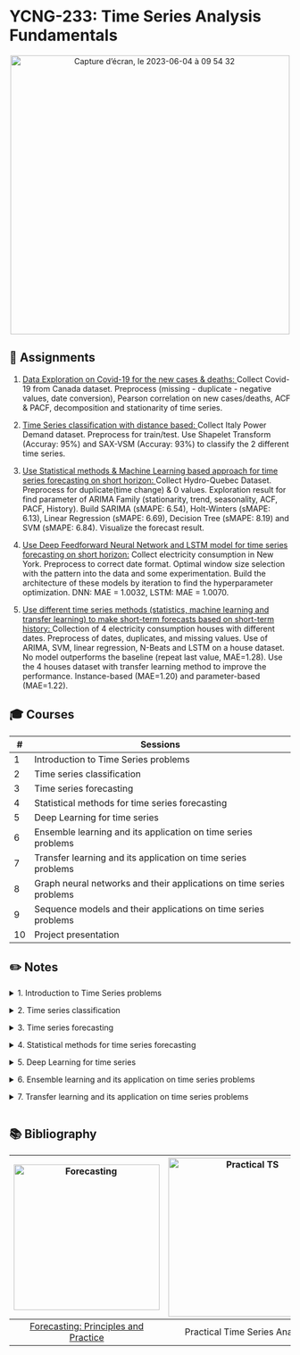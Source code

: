 # YCNG-233: Time Series Analysis Fundamentals

<p align="center">
<img width="500" alt="Capture d’écran, le 2023-06-04 à 09 54 32" src="https://github.com/MNLepage08/MNLepage08/assets/113123425/5145feb1-e4f7-4cd5-a5f6-bb684c78b947">

  
## :rocket: Assignments

1. [Data Exploration on Covid-19 for the new cases & deaths: ](https://github.com/MNLepage08/YCNG-233/blob/main/Time%20Series%20-%20Course%201.ipynb)Collect Covid-19 from Canada dataset. Preprocess (missing - duplicate - negative values, date conversion), Pearson correlation on new cases/deaths, ACF & PACF, decomposition and stationarity of time series.<p>

2. [Time Series classification with distance based: ](https://github.com/MNLepage08/YCNG-233/blob/main/Time%20Series%20-%20Course%202.ipynb)Collect Italy Power Demand dataset. Preprocess for train/test. Use Shapelet Transform (Accuray: 95%) and SAX-VSM (Accuray: 93%) to classify the 2 different time series.<p>

3. [Use Statistical methods & Machine Learning based approach for time series forecasting on short horizon: ](https://github.com/MNLepage08/YCNG-233/blob/main/Time%20Series%20-%20Course%204.ipynb)Collect Hydro-Quebec Dataset. Preprocess for duplicate(time change) & 0 values. Exploration result for find parameter of ARIMA Family (stationarity, trend, seasonality, ACF, PACF, History). Build SARIMA (sMAPE: 6.54), Holt-Winters (sMAPE: 6.13), Linear Regression (sMAPE: 6.69), Decision Tree (sMAPE: 8.19) and SVM (sMAPE: 6.84). Visualize the forecast result.
   
4. [Use Deep Feedforward Neural Network and LSTM model for time series forecasting on short horizon:](https://github.com/MNLepage08/YCNG-233/blob/main/Time_Series_Course_8.ipynb) Collect electricity consumption in New York. Preprocess to correct date format. Optimal window size selection with the pattern into the data and some experimentation. Build the architecture of these models by iteration to find the hyperparameter optimization. DNN: MAE = 1.0032, LSTM: MAE = 1.0070.

5. [Use different time series methods (statistics, machine learning and transfer learning) to make short-term forecasts based on short-term history: ](https://github.com/MNLepage08/YCNG-233/blob/main/Time_Series_Course_10.ipynb) Collection of 4 electricity consumption houses with different dates. Preprocess of dates, duplicates, and missing values. Use of ARIMA, SVM, linear regression, N-Beats and LSTM on a house dataset. No model outperforms the baseline (repeat last value, MAE=1.28). Use the 4 houses dataset with transfer learning method to improve the performance. Instance-based (MAE=1.20) and parameter-based (MAE=1.22).


  
## :mortar_board: Courses

| # | Sessions |
| --- | --- |
| 1 | Introduction to Time Series problems |
| 2 | Time series classification |  
| 3 | Time series forecasting |
| 4 | Statistical methods for time series forecasting |
| 5 | Deep Learning for time series |
| 6 | Ensemble learning and its application on time series problems |
| 7 | Transfer learning and its application on time series problems |
| 8 | Graph neural networks and their applications on time series problems |
| 9 | Sequence models and their applications on time series problems |
| 10 | Project presentation |

  
## :pencil2: Notes
  
<details close>
<summary>1. Introduction to Time Series problems<p></summary>
  
* Time series: a suite of data point ordered over time. The minimal information in a time series is the datetime (or the timestamp) of the datapoint and the value itself. The value can be discrete or continuous.<p>
  
* UTC is a continuous value, but it might be hard to extract information such as the season, the night/day... For data science purpose, the preferred representation is a datetime + explicit time zone. [Datetime Library](https://docs.python.org/3/library/datetime.html) & [Pytz Library](https://pypi.org/project/pytz/)<p>
  
* [Time zones and offset: ](https://youtu.be/-5wpm-gesOY)The Problem with Time & Timezones<p>
  
* [Resample:](https://pandas.pydata.org/docs/reference/api/pandas.DataFrame.resample.html) You cannot assume data are equally distributer overtime. You must check it. Resampling will help to Handle duplicates and Highlight missing data.<p>
  
* Filling missing data: Many ways. The 2 mostly used are [Interpolation](https://pandas.pydata.org/docs/reference/api/pandas.DataFrame.interpolate.html) and [Forward Fill](https://pandas.pydata.org/docs/reference/api/pandas.DataFrame.fillna.html)<p>
  
* Just as correlation measures the extent of a linear relationship between two variables, autocorrelation measures the linear relationship between lagged values of a time series. The [autocorrelation function](https://www.statsmodels.org/dev/generated/statsmodels.tsa.stattools.acf.html) describes the relationship between a time series and its lagged counterpart. The [partial autocorrelation](https://www.statsmodels.org/devel/generated/statsmodels.tsa.stattools.pacf.html) describes a direct relationship, that is, it removes the effects of the intermediate lagged values.<p>
  
* [Time Series Decomposition: ](https://machinelearningmastery.com/decompose-time-series-data-trend-seasonality/) Involves thinking of a series as a combination of level, trend, seasonality, and noise components.<p>
  
* [Stationary vs. Non-Stationary: ](https://machinelearningmastery.com/time-series-data-stationary-python/) A stationary series is one where the values of the series is not a function of time. Mean(ts) = Mean(slide), Variance(ts) = Variance(slide), Autocorrelation(ts) = Autocorrelation(slice). Test: Augmented Dickey–Fuller test.
  
</details>

<details close>
<summary>2. Time series classification<p></summary>
  
* Supervised Learning: $Dataset = {X,Y} (X = [x_1(t), ... ,x_N(t)], Y = [y_1, ... , y_N] | y_i$ is defined in a list of K classes containing N time series and N labels. The task is to find for a new time series x(t) the corresponding class. Classification problem.<p>
  
* Unsupervised or semi-supervised: $Dataset = {X}, X = [x_1(t), ... ,x_N(t)]$. The task is to detect if a new time series x(t) have a similar behavior than time series in Dataset. Anomaly detection.<p>
  
* Ontology: Feature based (x(t) --> Feature extraction --> Classifier --> Class), Distance based (x(t) --> Distance --> Class), Deep Learning (x(t), Classifier --> Class)<p>
  
* Feature based methods: The main idea is to extract relevant information from the time series and provide it to a classification algorithm. Simple feature ex: mean, variance, RMS. Energy/power features: Shannon entropy, coefficient from DFT (Discrete Fourier Transformation). Correlation features: number/position of the peaks in the autocorrelation... Limits: Features must be defined, High dimensionality, Non stationarity, Time structure is not considered.  [TsFresh Library](https://tsfresh.readthedocs.io/en/latest/text/list_of_features.html)<p>
  
* Distance based methods: Shapelet, SAX, BOSS, BOSSVS, HIVE-COTE,  DTW. Pattern based and tolerate some flexibility on signal amplitude. [Pyts Library](https://pyts.readthedocs.io/en/stable/), [DTW Library](https://pypi.org/project/dtw-python/)
  
</details>

<details close>
<summary>3. Time series forecasting<p></summary>
  
* Concepts (Now, History, Step Size, Horizon): Now: the time where the prediction takes place. The “now” can be arbitrarily set. Each “now” will produce a new row. Step size: the time between 2 consecutives “now”s. Should be linked to the business problem. Do you need to do a prediction for each minute? Day? Month? History: For a given “now” how long in the past will you look at. Horizon: Number of steps in the future we would like to predict.<p>
  
* Preprocessing: Parse dates, Resample (sum / mean), Create X lags, Create Y outputs.<p>
  
* Evaluation metrucs: Mean absolute error (MAE), Root mean sqared error (RMSE), Mean absolute percentage error (MAPE), Symmetric mean absolute percentage error (sMAPE).<p>
  
* [Evaluation Strategy: ](https://machinelearningmastery.com/backtest-machine-learning-models-time-series-forecasting/) k-fold Cross Validation Does Not Work For Time Series Data and Techniques That You Can Use Instead. Train-Test split that respect temporal order of observations. Multiple Train-Test splits that respect temporal order of observations. Walk-Forward Validation where a model may be updated each time step new data is received.<p>
  
* Simplest model (Benchmark): Prediction = mean of the time series, Prediction = the last seen value.<p>
  
* ARIMA Family model: No trend & seasonality -- AR(p), MA(q), ARMA(p, q). Trend with no seasonality -- ARIMA(p, d, q). Trend & sesasonality: SARIMA(p, d, q)(P, D, Q, s).<p>
  
* Exponential Smoothing: Suitable method when no clear trend or seasonality can be observed.
  
</details>
 
<details close>
<summary>4. Statistical methods for time series forecasting<p></summary>
  
* ARIMA RECAP: Look at the plot, Is there a trend?, Is there seasonality?, Compute ACP and PACP. Even if SARIMA is suitable for any situation, it is much harder to parametrize.<p>
  
* [Exponential Smoothing (ES): ](https://machinelearningmastery.com/exponential-smoothing-for-time-series-forecasting-in-python/) Single Exponential Smootthing (SES), Double Exponential Smoothing (Holt), Triple Exponential Smoothing (Holt-Winters).<p>
  
* Machine Learning models: Machine learning models extends the idea of an AR(p) model. P parameter is the size of the history. Build the dataset by sliding the “now”. Dimension of X = p, Dimension of output = h. Train any regression model. For a new “now”, provide the X values as the p-lags. Suited for multivariate time series...<p>
  
* [Introducing a New Hybrid ES-RNN Model ](https://www.uber.com/blog/m4-forecasting-competition/)<p>
  
* Recap: What is the granularity of the problem? Does the time series miss some data? Where the time series has been captured? What should be the size of the history? Does the time series have a trend? Does the time series have seasonality? Is the time series long or short? Is the time series multivariate? How many time series do I have to forecast?

</details>

<details close>
<summary>5. Deep Learning for time series<p></summary>

* M3, M4, M5 Competitions: Blind competition to Benchmark best time series forecasting methods. Each competition brought more attention / led to different conclusions.<p>
  
* [Statistical, machine learning and deep learning forecasting methods: Comparisons and ways forward](https://www.tandfonline.com/doi/full/10.1080/01605682.2022.2118629)<p>
  
* [Statistical and Machine Learning forecasting methods: Concerns and ways forward](https://www.researchgate.net/publication/323847484_Statistical_and_Machine_Learning_forecasting_methods_Concerns_and_ways_forward)<p>
  
* [The M3-Competition: results, conclusions and implications](https://www.sciencedirect.com/science/article/abs/pii/S0169207000000571?via%3Dihub). 3003 time series & 24 methods.<img width="887" alt="Capture d’écran, le 2023-06-03 à 18 39 15" src="https://github.com/MNLepage08/MNLepage08/assets/113123425/727490cc-b843-4363-97b5-94d8b7b054ee"><p>
  
* **M3 Conclusions:** Ensemble > Single methods. Short horizon (Statistical) vs. Long horizon (DL methods). Seasonality? (High (statistical) vs. Low (DL)). Statistical are very good. ML? No reason to spend time on it (didn't try lot of them...)<p>
  
* [GluonTS - Probabilistic Time Series Modeling in Python Librairy](https://ts.gluon.ai/stable/)<p>
  
* [The M4 Competition: ](https://www.sciencedirect.com/science/article/pii/S0169207019301128#fig1)100,000 time series and 61 forecasting methods. Most of the dataset has time series below 250 data points.<p>
  
* **M4 Conclusions:** Combination (ensemble) outperforms single methods (Statistical and Hybrid). Hybrid methods outperforms other methods. Pure ML doesn't work.<p>
  
* [M4 N-BEATS: NEURAL BASIS EXPANSION ANALYSIS FOR INTERPRETABLE TIME SERIES FORECASTING: ](https://www.researchgate.net/publication/333418084_N-BEATS_Neural_basis_expansion_analysis_for_interpretable_time_series_forecasting) Pure DL, 1 model per frequency. Ensemble of models.<p>
  
* M4 Ensemble weighted method (EWM): Helps with Few-Shot learning.<p>
  
* [N-HiTS: Neural Hierarchical Interpolation for Time Series Forecasting: ](https://arxiv.org/abs/2201.12886) Different datasets (“All large-scale datasets used in our empirical studies are publicly available and have been used in neural forecasting literature, particularly in the context of long-horizon”)<p>
  
* [M5 accuracy competition: Results, findings, and conclusions: ](https://www.sciencedirect.com/science/article/pii/S0169207021001874)42 000 hierarchical times series (Walmart) on Kaggle. Predict sales at different levels. For the first time, it focused on series that display intermittency, i.e., sporadic demand including zeros. Predict daily unit sales. Horizon = 28 days.<p>
  
* **M5 Conclusions:** LightGBM is superior. Ensemble methods are better. The external adjustments utilized in some methods were beneficial for improving the accuracy of the baseline forecasting models. Exogenous/explanatory variables were important for improving the forecasting accuracy of time series methods. Hierarchical is a different problem => top down, bottom up, middle out... still good results at the lowest level...<p>
  
* **Conclusions:** M3 - Statistical Approach, M4 - Deep Learning, M5 - Boosting. Ensemble learning is the best bet. Longer horizon, statistical approach fail. Complexity vs efficiency: boosting. Long forecast ? Only DL for now. Keep an eye on transformers.

</details>


<details close>
<summary>6. Ensemble learning and its application on time series problems<p></summary>

* [Darts](https://unit8co.github.io/darts/) is a Python library for user-friendly forecasting and anomaly detection on time series.<p>
  
* **Ensemble Learning & Ensemble Methods Inference:** <img width="800" alt="Capture d’écran, le 2023-06-08 à 13 40 25" src="https://github.com/MNLepage08/YCNG-228/assets/113123425/83648869-d5c1-4ac8-aca1-d9d9959a32f9"><p>

* <img width="500" align="right" alt="Capture d’écran, le 2023-06-08 à 15 23 39" src="https://github.com/MNLepage08/YCNG-228/assets/113123425/47372dca-012d-4845-b4c0-3ba11a2d095b">**Bootstrap Aggregating (Bagging):** Creates multiple overlapping (or not) subsets from the original dataset. Train a weak learner on each subset (can be done in parallel). Aggregate the prediction using an aggregation function. Can be expected: Bagginf is good to reduce variance be aware of overfitting. Often used with tree-based models (random forest). Solve the problem of instability (tiny difference in the feature space leads to huge differences). Naive Bayes classifiers or KNN classifiers are stable.<br><br><br><br>
  
* <img width="407" align="left" alt="Capture d’écran, le 2023-06-08 à 16 31 07" src="https://github.com/MNLepage08/YCNG-228/assets/113123425/62b18746-60b1-462b-8a02-67fd912ce208">**Boosting:** Create a week classifier. Look at misclassified data points. Increase the weight of those misclassified data point. Repeat for create a week classifier... [AdaBoost](https://scikit-learn.org/stable/modules/generated/sklearn.ensemble.AdaBoostClassifier.html). [Gradient boosting:](https://scikit-learn.org/stable/modules/generated/sklearn.ensemble.GradientBoostingClassifier.html) don't change weight but train on residual errors.<p>

Boosting does more to reduce bias than variance. For this reason, boosting tends to improve upon its base models most when they have high bias and low variance. Boosting’s bias reduction comes from the way it adjusts its distribution over the training set. However, this method of adjusting the training set distribution causes boosting to have difficulty when the training data are noisy. Subsample parameter == bagging and boosting (never used).
  
--> MA Model & lightGBM. <p>
  
* [Tune lighGBM:](https://lightgbm.readthedocs.io/en/latest/Parameters-Tuning.html#tune-parameters-for-the-leaf-wise-best-first-tree) Parameters that affect the structure and learning of the decision trees, the training speed, for better accuracy, to cambat overfitting.<p>
  
* **Structure (complexity of the problem):** max_depth: max depth for each tree [3-12]. num_leaves: number of decision leaves in a single tree 2^(max_depth)[8-4096]. min_data_in_leaf: needs a certain amount of data to evaluate the leaf. Can be tune according the dataset size (tricky). **Accuracy:** Learning_rate: [0.01-0.3] (can be lower), decrease --> slower and more accurate. n_estimators: number of estimator, increase --> better accuracy + overfitting. increase n_estimators and decrease learning rate. **Control overfitting:** lambda_L1 and lambda_L2: [0-100]. min_grain_to_split: [0-15]. Bagging_fraction, feature_fraction: [0-1].<p>
  
* <img width="500" align="right" alt="Capture d’écran, le 2023-06-11 à 12 48 06" src="https://github.com/MNLepage08/YCNG-228/assets/113123425/faf9079b-8ba8-405c-9846-7cdf0ef4422e">[Staking: ](https://scikit-learn.org/stable/modules/generated/sklearn.ensemble.StackingClassifier.html#sklearn-ensemble-stackingclassifier)In practice, base learners are different algorithms. The new dataset is often combined with the original dataset to train the Meta Model. The Meta-Learner is often a logistic regression but in theory, any algorithm can be used. Pretrained models can be used. This opens the door to transfer learning (next session). Can be used to augment the dataset and add external variables.<p>
  
* **Ensemble methods - Approach 1:** Models are trained on different view of the same dataset (Bagging, Boosting: man, median, vote). **Approach 2:** Models are trained on the same dataset but using different algoriths (Stacking). **Approach 3:** Models are trained on different datasets, selection of the top k models, train a Meta model. Ensemble weighted models.<p>
  
* <img width="500" align="left" alt="Capture d’écran, le 2023-06-21 à 11 01 00" src="https://github.com/MNLepage08/MNLepage08/assets/113123425/a163c9d9-dfe6-446e-9ccb-23383b61ce1f">**Continuous(/al) Learning**<br>Decrease performance over time on previously learned concepts == Catastrophic Frogetting <br><br><br><br><br><br><br><br><br><br><br>

<img width="321" align="left" alt="Capture d’écran, le 2023-06-21 à 11 35 35" src="https://github.com/MNLepage08/MNLepage08/assets/113123425/dda5bec8-c613-4b4f-adfd-d6f6f3a7a58b"> When new data comes in, we can observe a decrease in performance.<p>
-> Retrain, fine-tune<p>
Problem:<p>
1. Need for a hudge data storage
2. Catastrophic forgetting: When fine-tuned, models tend to forget past learned patterns.
3. Model complexity has to grow... very hard to automatize.<br><br>

<img width="400" align="right" alt="Capture d’écran, le 2023-06-21 à 11 45 39" src="https://github.com/MNLepage08/MNLepage08/assets/113123425/398f1c5b-b2fb-4f7e-bdd6-14022a67ce89">A way to maintain the performance of models is to combine new models with previous models using a meta-learner.<p>
Factorize the data into model, Less data to store, More flexibility, Avoid catastrophic forgetting.

* **Conclusion:** Ensemble model can be used to manage bias and variance. In the end, can be combined in many ways to improve prediction performances. Can almost always be used to select features. (most used features across weak learners). Can solve a lot of trouble data storage. Model = History is a vector of past observation. Forecast is a vector of expected future observation.

</details>


<details close>
<summary>7. Transfer learning and its application on time series problems<p></summary>

* [Transfer Learning:](https://arxiv.org/abs/1911.02685) The ideal scenario of machine learning is that there are abundant labelled training instances, which have the same distribution as the test data. According to the generalization theory of transfer, learning to transfer is the result of the generalization of experience. Realizing the transfer from one situation to another is possible, as long as a person generalizes his experience.<p>
  More data == better accuracy (naive approach)<p>
  Getting more data can be costly == for many tasks we have a limited amount
of data<p>

* <img width="402" align="right" alt="Capture d’écran, le 2023-07-21 à 13 34 24" src="https://github.com/MNLepage08/YCNG-233/assets/113123425/f4e40830-97e7-42b0-b493-0ad86e1eec1f">According to this theory, the prerequisite of transfer is that there needs to be a connection between two learning activities. Even if the two domains seems related, it could be misleading and doesn’t always facilitate learning. Ex: People who learn Spanish may experience difficulties in learning French, such as using the wrong vocabulary or conjugation. (Negative Transfer)

* **Domain (D):** A domain is composed of 2 parts a Feature Space X and a marginal distribution P(X). D= {X, P(X)}. We relax the constrain on the label. If we have labels: $D = {(x, y)|x_i \in X, y_i \in Y, i = 1, ..., n} $

* **Task (T):** A task is a label space Y and a decision function f. T = {Y, f}.
The decision function f is an implicit one, which is expected to be learned from the sample data. Machine learning would approximate f:
  Classification: $f(x_j) = {P(y_k|X_j) | y_k \in Y, k = 1, ..., |Y|}$<p>
  A source domain and a source task: { $D_s, T_s$ }<p>
  A target domain and a target task: { $D_t, T_t$ }

* **Transfer Learning:** A method that utilizes the knowledge implied in the source domain(s) to improve the performance of the learned decision functions.<p>
  Homogenous transfer: $X_s$ == $X_t$ and $Y_s$ == $Y_t$,  Ex: image to image (with time series forecasting, we are playing here)<p>
  Heterogenous transfer: $X_s$ != $X_t$ and $Y_s$ != $Y_t$,  Ex: text to image

* <img width="481" align="right" alt="Capture d’écran, le 2023-07-21 à 14 38 23" src="https://github.com/MNLepage08/YCNG-233/assets/113123425/085c44d3-2b95-4762-9d9e-d754f8f0166c">**Instance-Based:** Since $X_s$ == $X_t$ and $Y_s$ == $Y_t$, The simplest approach is to concatenate the datasets. Problem: the two datasets might not be drawn from the same distribution. Input space: Different feature distribution. Reweight instances in order to correct source and target distribution.<p>
  A way to reweight instances in the loss function. Many algorithms exist:<p>
  [Nearest Neighbors Weighting](https://adapt-python.github.io/adapt/generated/adapt.instance_based.NearestNeighborsWeighting.html)<p>
  [Balanced Weighting](https://adapt-python.github.io/adapt/generated/adapt.instance_based.BalancedWeighting.html#adapt-instance-based-balancedweighting)<p>
  [Kernel Mean Matching](https://adapt-python.github.io/adapt/generated/adapt.instance_based.KMM.html)<p>
  [trAdaBoost: Reverse boosting to find the weighting of each instance](https://adapt-python.github.io/adapt/generated/adapt.instance_based.TrAdaBoost.html#adapt-instance-based-tradaboost)

* <img width="522" align="right" alt="Capture d’écran, le 2023-07-21 à 15 08 18" src="https://github.com/MNLepage08/YCNG-233/assets/113123425/5827e2d3-ea88-4d6b-b70d-10d3accd5e6a">**Feature-Based:** We have 2 different feature spaces. The difficulty is to find the proper encoding to create a common space = non-linear mapping. EX: can be a deep neural network,
an encoder etc... We need to constrain to fit both original spaces into the same space.<p>
  [Adversarial Discriminative Domain Adaptation](https://adapt-python.github.io/adapt/generated/adapt.feature_based.ADDA.html)<p>
  [Deep CORrelation ALignment](https://adapt-python.github.io/adapt/generated/adapt.feature_based.DeepCORAL.html)<p>
  [Wasserstein Distance Guided Representation Learning](https://adapt-python.github.io/adapt/generated/adapt.feature_based.WDGRL.html)

* **Parameter-Based:** This approach is using ensemble methods such as stacking. See the previous session (Stacking).
  
* **Pretrained / Embedding:** Leverage deep learning capabilities
  - Traditional Deep Learning. EX: two autoencoders for the source and the target domains, respectively. These two autoencoders share the same parameters. The encoder and the decoder both have two layers with activation functions.
  - Deep adaptation network: Frozen layers + new deep layers, Fine tune pretrained network

  <img width="418" align="right" alt="Capture d’écran, le 2023-07-21 à 16 22 39" src="https://github.com/MNLepage08/YCNG-233/assets/113123425/f74e34de-c8df-4f55-985a-08f998f5fa6d">Frozen layers + New layers: The idea is to learn concepts from a larger dataset and reapply it to a data-poor domain. If the source domain is very large, we can use a larger network. Embedding. [FineTuning](https://adapt-python.github.io/adapt/generated/adapt.parameter_based.FineTuning.html)

  Time series embedding: Same representation for classification, forecast and anomaly detection and more... (next session)<p>
  [TS2Vec: Towards Universal Representation of Time Series: ](https://arxiv.org/abs/2106.10466)Use Timestamp masking and random cropping to create pairs which are close. TS2Vec + SVM (classification), TS2Vec + linear regression, TS2Vec: anomaly detection. [GitHub](https://github.com/yuezhihan/ts2vec)<p>
  [CoST](https://openreview.net/pdf?id=PilZY3omXV2), [GitHub](https://github.com/salesforce/CoST)<p>
  Fine-tune > Embedding. Too much fine-tuning = catastrophic forgetting. In practice: use as-is, Fine-tune the last layers, Fine-tune all the network. At some point, you might reach the targeted accuracy.

* Pre-trained network: [zero-shot learning](https://arxiv.org/pdf/2002.02887.pdf). Can we forecast a time series without any fitting?

* Conclusion: Beware of negative transfer. Very hard to anticipate. Start with simple approach: Merge source and target data, Train a model on and use it on, Fine tune model trained on with, ...
  
</details>
  
## :books: Bibliography
| <img width="261" alt="Forecasting" src="https://github.com/MNLepage08/MNLepage08/assets/113123425/dd018b33-133b-496d-b1b7-1e89fee658c9">  | <img width="285" alt="Practical TS" src="https://github.com/MNLepage08/MNLepage08/assets/113123425/81b8c679-84c0-4179-8085-751da4c573e2"> | 
| :-------------: | :-------------: | 
| [Forecasting: Principles and Practice](https://otexts.com/fpp3/) | Practical Time Series Analysis| 
